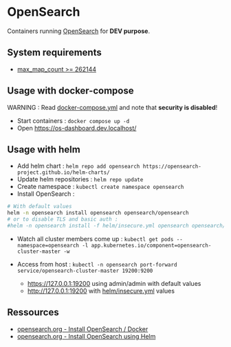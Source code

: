 # OpenSearch

Containers running [OpenSearch](https://opensearch.org/) for **DEV purpose**.

## System requirements

* [max_map_count >= 262144](../docs/max_map_count.md)

## Usage with docker-compose

WARNING : Read [docker-compose.yml](docker-compose.yml) and note that **security is disabled**!

* Start containers : `docker compose up -d`
* Open https://os-dashboard.dev.localhost/

## Usage with helm

* Add helm chart : `helm repo add opensearch https://opensearch-project.github.io/helm-charts/`
* Update helm repositories : `helm repo update`
* Create namespace : `kubectl create namespace opensearch`
* Install OpenSearch : 

```bash
# With default values
helm -n opensearch install opensearch opensearch/opensearch
# or to disable TLS and basic auth :
#helm -n opensearch install -f helm/insecure.yml opensearch opensearch/opensearch
```

* Watch all cluster members come up : `kubectl get pods --namespace=opensearch -l app.kubernetes.io/component=opensearch-cluster-master -w`

* Access from host : `kubectl -n opensearch port-forward service/opensearch-cluster-master 19200:9200`
  * https://127.0.0.1:19200 using admin/admin with default values
  * http://127.0.0.1:19200 with [helm/insecure.yml](helm/insecure.yml) values

## Ressources

* [opensearch.org - Install OpenSearch / Docker](https://opensearch.org/docs/latest/opensearch/install/docker/)
* [opensearch.org - Install OpenSearch using Helm](https://opensearch.org/docs/latest/opensearch/install/helm/#install-opensearch-using-helm)



